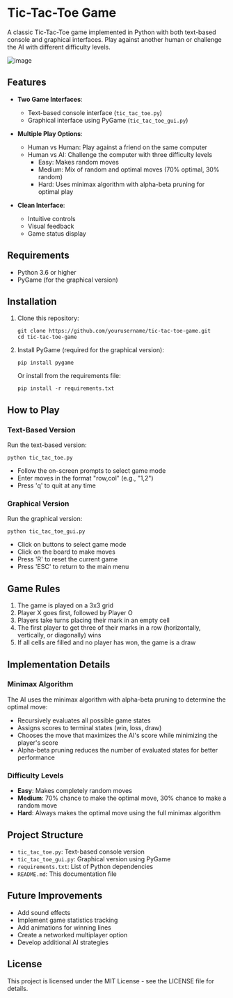 # Tic-Tac-Toe Game

A classic Tic-Tac-Toe game implemented in Python with both text-based console and graphical interfaces. Play against another human or challenge the AI with different difficulty levels.

![image](https://github.com/user-attachments/assets/0edb139e-b453-4edc-8385-466afe0ad7de)


## Features

- **Two Game Interfaces**:
  - Text-based console interface (`tic_tac_toe.py`)
  - Graphical interface using PyGame (`tic_tac_toe_gui.py`)

- **Multiple Play Options**:
  - Human vs Human: Play against a friend on the same computer
  - Human vs AI: Challenge the computer with three difficulty levels
    - Easy: Makes random moves
    - Medium: Mix of random and optimal moves (70% optimal, 30% random)
    - Hard: Uses minimax algorithm with alpha-beta pruning for optimal play

- **Clean Interface**:
  - Intuitive controls
  - Visual feedback
  - Game status display

## Requirements

- Python 3.6 or higher
- PyGame (for the graphical version)

## Installation

1. Clone this repository:
   ```
   git clone https://github.com/yourusername/tic-tac-toe-game.git
   cd tic-tac-toe-game
   ```

2. Install PyGame (required for the graphical version):
   ```
   pip install pygame
   ```
   
   Or install from the requirements file:
   ```
   pip install -r requirements.txt
   ```

## How to Play

### Text-Based Version

Run the text-based version:
```
python tic_tac_toe.py
```

- Follow the on-screen prompts to select game mode
- Enter moves in the format "row,col" (e.g., "1,2")
- Press 'q' to quit at any time

### Graphical Version




Run the graphical version:
```
python tic_tac_toe_gui.py
```

- Click on buttons to select game mode
- Click on the board to make moves
- Press 'R' to reset the current game
- Press 'ESC' to return to the main menu

## Game Rules

1. The game is played on a 3x3 grid
2. Player X goes first, followed by Player O
3. Players take turns placing their mark in an empty cell
4. The first player to get three of their marks in a row (horizontally, vertically, or diagonally) wins
5. If all cells are filled and no player has won, the game is a draw

## Implementation Details

### Minimax Algorithm

The AI uses the minimax algorithm with alpha-beta pruning to determine the optimal move:

- Recursively evaluates all possible game states
- Assigns scores to terminal states (win, loss, draw)
- Chooses the move that maximizes the AI's score while minimizing the player's score
- Alpha-beta pruning reduces the number of evaluated states for better performance

### Difficulty Levels

- **Easy**: Makes completely random moves
- **Medium**: 70% chance to make the optimal move, 30% chance to make a random move
- **Hard**: Always makes the optimal move using the full minimax algorithm

## Project Structure

- `tic_tac_toe.py`: Text-based console version
- `tic_tac_toe_gui.py`: Graphical version using PyGame
- `requirements.txt`: List of Python dependencies
- `README.md`: This documentation file

## Future Improvements

- Add sound effects
- Implement game statistics tracking
- Add animations for winning lines
- Create a networked multiplayer option
- Develop additional AI strategies

## License

This project is licensed under the MIT License - see the LICENSE file for details.
